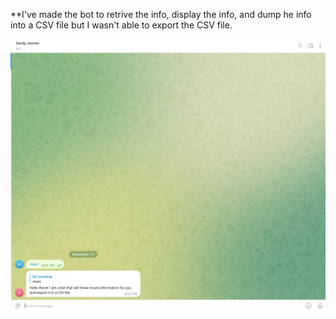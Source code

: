 **I've made the bot to retrive the info, display the info, and dump he info into a CSV file but I wasn't able to export the CSV file.

![](animatedGIF.gif)
